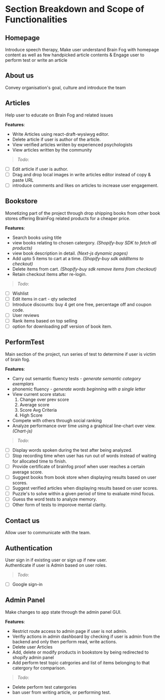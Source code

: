 # Section Breakdown and Scope of Functionalities


## Homepage

Introduce speech therapy, Make user understand Brain Fog with homepage content as well as few handpicked article contents & Engage user to perform test or write an article 

## About us

Convey organisation's goal, culture and introduce the team

## Articles

Help user to educate on Brain Fog and related issues

**Features**: 

- Write Articles using react-draft-wysiwyg editor. <br>
- Delete article if user is author of the article. 
- View verified articles wriiten by experienced psychologists <br>
- View articles written by the community <br>

> *Todo*: 
- [ ] Edit article if user is author. <br>
- [ ] Drag and drop local images in write articles editor instead of copy & paste URL
- [ ] introduce comments and likes on articles to increase user engagement. 

## Bookstore

Monetizing part of the project through drop shipping books from other book stores offering BrainFog related products for a cheaper price. 

**Features**:

- Search books using title
- view books relating to chosen catergory.    *(Shopify-buy SDK to fetch all products)*
- view book description in detail.     *(Next-js dynamic pages)* 
- Add upto 5 items to cart at a time.     *(Shopify-buy sdk addItems to checkout)* 
- Delete items from cart.  *(Shopify-buy sdk remove items from checkout)*
- Retain checkout items after re-login.

> *Todo*:
- [ ] Wishlist 
- [ ] Edit items in cart - qty selected
- [ ] Introduce discounts: buy 4 get one free, percentage off and coupon code. 
- [ ] User reviews 
- [ ] Rank items based on top selling
- [ ] option for downloading pdf version of book item.

## PerformTest

Main section of the project, run series of test to determine if user is victim of brain fog.

**Features**:

- Carry out semantic fluency tests - *generate semantic category exemplars*
- phonemic fluency - *generate words beginning with a single letter*
- View current score status: 
  1. Change over prev score
  2. Average score
  3. Score Avg Criteria
  4. High Score
- Compete with others through social ranking
- Analyze performance over time using a graphical line-chart over view. *(Chart-js)*

> *Todo*:

- [ ] Display words spoken during the test after being analyzed.
- [ ] Stop recording time when user has run out of words instead of waiting for allocated time to finish. 
- [ ] Provide certificate of brainfog proof when user reaches a certain average score. 
- [ ] Suggest books from book store when displaying results based on user scores.
- [ ] Suggest verified articles when displaying results based on user scores. 
- [ ] Puzzle's to solve within a given period of time to evaluate mind focus. 
- [ ] Guess the word tests to analyze memory.  
- [ ] Other form of tests to imporove mental clarity.

## Contact us

Allow user to communicate with the team. 

## Authentication 

User sign in if existing user or sign up if new user. 
<br>
Authenticate if user is Admin based on user roles. 

> *Todo*:

- [ ] Google sign-in 

## Admin Panel

Make changes to app state through the admin panel GUI.

**Features**:

- Restrict route access to admin page if user is not admin.
- Verifiy actions in admin dashboard by checking if user is admin from the backend and only then perform read, write actions.
- Delete user Articles
- Add, delete or modify products in bookstore by being redirected to shopify admin panel
- Add perform test topic catrgories and list of items belonging to that catergory for comparison. 

> *Todo*: 
 - Delete perform test catergories
 - ban user from writing article, or performing test. 









